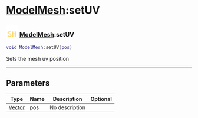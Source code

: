 # [ModelMesh](../modelmesh/README.md):setUV

### <img src="../../.gitbook/assets/shared.png" width="32" height="32" /> [ModelMesh](../modelmesh/README.md):setUV

```lua
void ModelMesh:setUV(pos)
```

Sets the mesh uv position<br>

-----------------
## Parameters

| Type   | Name | Description | Optional |
| ------ | ---- | ----------- | -------: |
| [Vector](../vector/README.md) | pos | No description |   |

